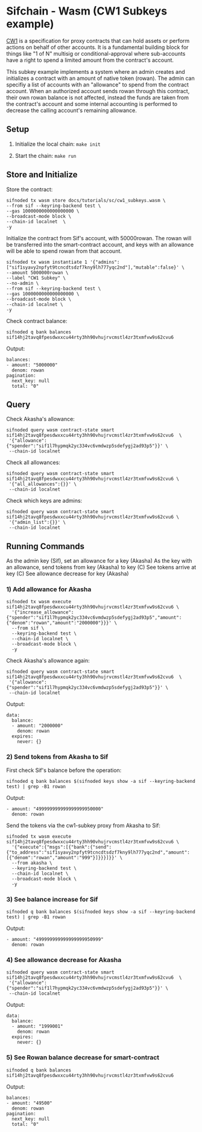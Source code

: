 # Sifchain - Wasm (CW1 Subkeys example)

[CW1](https://docs.cosmwasm.com/cw-plus/0.9.0/cw1/intro/) is a specification for
proxy contracts that can hold assets or perform actions on behalf of other 
accounts. It is a fundamental building block for things like "1 of N" multisig
or conditional-approval where sub-accounts have a right to spend a limited 
amount from the contract's account. 

This subkey example implements a system where an admin creates and initializes a
contract with an amount of native token (rowan). The admin can specifiy a list 
of accounts with an "allowance" to spend from the contract account. When an 
authorized account sends rowan through this contract, their own rowan balance is
not affected, instead the funds are taken from the contract's account and some
internal accounting is performed to decrease the calling account's remaining 
allowance.

## Setup

1. Initialize the local chain: `make init`

2. Start the chain: `make run`

## Store and Initialize

Store the contract:

```
sifnoded tx wasm store docs/tutorials/sc/cw1_subkeys.wasm \
--from sif --keyring-backend test \
--gas 1000000000000000000 \
--broadcast-mode block \
--chain-id localnet  \
-y
```

Initialize the contract from Sif's account, with 50000rowan. The rowan will be
transferred into the smart-contract account, and keys with an allowance will be
able to spend rowan from that account.

```
sifnoded tx wasm instantiate 1 '{"admins":["sif1syavy2npfyt9tcncdtsdzf7kny9lh777yqc2nd"],"mutable":false}' \
--amount 5000000rowan \
--label "CW1 Subkey" \
--no-admin \
--from sif --keyring-backend test \
--gas 1000000000000000000 \
--broadcast-mode block \
--chain-id localnet \
-y
```

Check contract balance:

```
sifnoded q bank balances sif14hj2tavq8fpesdwxxcu44rty3hh90vhujrvcmstl4zr3txmfvw9s62cvu6
```

Output:

```
balances:
- amount: "5000000"
  denom: rowan
pagination:
  next_key: null
  total: "0"
```

## Query

Check Akasha's allowance:

```
sifnoded query wasm contract-state smart sif14hj2tavq8fpesdwxxcu44rty3hh90vhujrvcmstl4zr3txmfvw9s62cvu6  \
 '{"allowance":{"spender":"sif1l7hypmqk2yc334vc6vmdwzp5sdefygj2ad93p5"}}' \
 --chain-id localnet
```

Check all allowances:

```
sifnoded query wasm contract-state smart sif14hj2tavq8fpesdwxxcu44rty3hh90vhujrvcmstl4zr3txmfvw9s62cvu6 \
 '{"all_allowances":{}}' \
 --chain-id localnet
```

Check which keys are admins:

```
sifnoded query wasm contract-state smart sif14hj2tavq8fpesdwxxcu44rty3hh90vhujrvcmstl4zr3txmfvw9s62cvu6 \
 '{"admin_list":{}}' \
 --chain-id localnet
```

## Running Commands

As the admin key (Sif), set an allowance for a key (Akasha)
As the key with an allowance, send tokens from key (Akasha) to key (C)
See tokens arrive at key (C)
See allowance decrease for key (Akasha)

### 1) Add allowance for Akasha

```
sifnoded tx wasm execute sif14hj2tavq8fpesdwxxcu44rty3hh90vhujrvcmstl4zr3txmfvw9s62cvu6 \
  '{"increase_allowance":{"spender":"sif1l7hypmqk2yc334vc6vmdwzp5sdefygj2ad93p5","amount":{"denom":"rowan","amount":"2000000"}}}' \
  --from sif \
  --keyring-backend test \
  --chain-id localnet \
  --broadcast-mode block \
  -y 
```

Check Akasha's allowance again:

```
sifnoded query wasm contract-state smart sif14hj2tavq8fpesdwxxcu44rty3hh90vhujrvcmstl4zr3txmfvw9s62cvu6  \
 '{"allowance":{"spender":"sif1l7hypmqk2yc334vc6vmdwzp5sdefygj2ad93p5"}}' \
 --chain-id localnet
```

Output:

```
data:
  balance:
  - amount: "2000000"
    denom: rowan
  expires:
    never: {}
```

### 2) Send tokens from Akasha to Sif

First check Sif's balance before the operation:

```
sifnoded q bank balances $(sifnoded keys show -a sif --keyring-backend test) | grep -B1 rowan
```

Output:

```
- amount: "499999999999999999950000"
  denom: rowan
```

Send the tokens via the cw1-subkey proxy from Akasha to Sif:

```
sifnoded tx wasm execute sif14hj2tavq8fpesdwxxcu44rty3hh90vhujrvcmstl4zr3txmfvw9s62cvu6 \
  '{"execute":{"msgs":[{"bank":{"send":{"to_address":"sif1syavy2npfyt9tcncdtsdzf7kny9lh777yqc2nd","amount":[{"denom":"rowan","amount":"999"}]}}}]}}' \
  --from akasha \
  --keyring-backend test \
  --chain-id localnet \
  --broadcast-mode block \
  -y
```

### 3) See balance increase for Sif

```
sifnoded q bank balances $(sifnoded keys show -a sif --keyring-backend test) | grep -B1 rowan
```

Output:

```
- amount: "499999999999999999950999"
  denom: rowan

```

### 4) See allowance decrease for Akasha

```
sifnoded query wasm contract-state smart sif14hj2tavq8fpesdwxxcu44rty3hh90vhujrvcmstl4zr3txmfvw9s62cvu6  \
 '{"allowance":{"spender":"sif1l7hypmqk2yc334vc6vmdwzp5sdefygj2ad93p5"}}' \
 --chain-id localnet
```

Output:

```
data:
  balance:
  - amount: "1999001"
    denom: rowan
  expires:
    never: {}
```

### 5) See Rowan balance decrease for smart-contract


```
sifnoded q bank balances sif14hj2tavq8fpesdwxxcu44rty3hh90vhujrvcmstl4zr3txmfvw9s62cvu6
```

Output:

```
balances:
- amount: "49500"
  denom: rowan
pagination:
  next_key: null
  total: "0"
```
